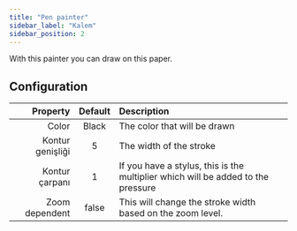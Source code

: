 ```yaml
---
title: "Pen painter"
sidebar_label: "Kalem"
sidebar_position: 2
---
```



With this painter you can draw on this paper.

## Configuration

|         Property | Default | Description                                                                      |
| ----------------:|:-------:|:-------------------------------------------------------------------------------- |
|            Color |  Black  | The color that will be drawn                                                     |
| Kontur genişliği |    5    | The width of the stroke                                                          |
|   Kontur çarpanı |    1    | If you have a stylus, this is the multiplier which will be added to the pressure |
|   Zoom dependent |  false  | This will change the stroke width based on the zoom level.                       |
